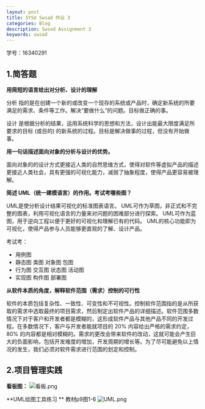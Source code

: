 ```yaml
---
layout: post
title: SYSU Swsad 作业 3
categories: Blog
description: Swsad Assignment 3
keywords: swsad
---
```


学号：16340291

## 1.简答题
**用简短的语言给出对分析、设计的理解**

分析 指的是在创建一个新的或改变一个现存的系统或产品时，确定新系统的所要满足的需求、条件等工作。解决“要做什么“的问题。目标做正确的事。

设计 是根据分析的结果，运用系统科学的思想和方法，设计出能最大限度满足所要求的目标 (或目的) 的新系统的过程。目标是解决做事的过程，但没有开始做事。

**用一句话描述面向对象的分析与设计的优势。**

面向对象的的设计方式更接近人类的自然思维方式，使得对软件等虚拟产品的描述更接近人类社会，具有更强的可视化能力，减弱了抽象程度，使得产品更容易被理解。

**简述 UML（统一建模语言）的作用。考试考哪些图？**

UML是使分析设计结果可视化的标准图表语言。
UML可作为草图，非正式和不完整的图表，利用可视化语言的力量来对问题的困难部分进行探索。
UML可作为蓝图，用于逆向工程以便于更好的可视化和理解已有的代码。
UML的核心功能即为可视化，使得产品参与人员能够更直观的了解、设计产品。

考试考：
 - 用例图
 - 静态图
        类图
        对象图
        包图
 - 行为图
        交互图
        状态图
        活动图
 - 实现图
        构件图
        部署图

**从软件本质的角度，解释软件范围（需求）控制的可行性**

软件的本质包括复杂性、一致性、可变性和不可视性。控制软件范围指的是从所获取的需求中选取最终的项目需求，然后制定出软件产品的详细描述。软件范围多数情况下对于客户和开发者都是模糊的，这形成软件产品与其他产品不同的开发过程。在多数情况下，客户与开发者能就项目的 20% 内容给出严格的需求约定，80% 的内容都是相对模糊的。需求的更改会带来软件的改动，这就可能会产生巨大的负面影响，包括开发难度的增加，开发周期的增长等。为了尽可能避免以上情况的发生，我们必须对软件需求进行范围的划定和控制。

## 2.项目管理实践

**看板图：**
![看板.png](https://i.loli.net/2019/06/26/5d137d171b3a223600.png)

**UML绘图工具练习 **
教材p9图1-6
![UML.png](https://i.loli.net/2019/06/26/5d137d170d0d094021.png)
